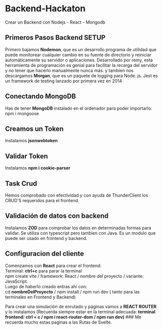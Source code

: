 # Backend-Hackaton
Crear un Backend con Nodejs - React - Mongodb  
## Primeros Pasos Backend SETUP 
Primero bajamos **Nodemon**, que es un desarrollo programa de utilidad que puede monitorear cualquier cambio en su fuente de directorio y reiniciar automáticamente su servidor o aplicaciones. Desarrollado por remy, esta herramienta de programación es genial para facilitar la recarga del servidor y no tener que hacerlo manualmente nunca más. y tambien nos descargamos **Morgan**, que es un paquete de logging para Node. js. Jest es un framework de testing lanzado por primera vez en 2014  
## Conectando MongoDB  
Has de tener **MongoDB** instalado en el ordenador para poder importarlo:  
npm i mongoose  

## Creamos un Token  
Instalamos **jsonwebtoken**  

## Validar Token  
Instalamos **npm i cookie-parser**  

## Task Crud  
Hemos comprobado con efectividad y con ayuda de ThunderClient los CRUD'S requeridos para el frontend.  

## Validación de datos con backend  
Instalamos **ZOD** para comprobar los datos en determinadas formas para validar. Se utiliza con typescript pero tambien con Java. Es un modulo que puede ser usado en frontend y backend.  

## Configuracion del cliente  
Comenzamos con **React** para crear el frontend:  
Terminal: **ctrl+c** para parar la terminal  
npm create vite / framework: React / nombre del proyecto / variante: JavaScript.  
Luego de haberlo creado entras ahi con:  
cd **nombreDelProyecto** / npm install / npm run dev ( tanto para las terminales en Frontend y Backend)  

Para crear una simulación de enrutado y páginas vamos a **REACT ROUTER** y lo instalamos (Recuerda siempre estar en la terminal adecuada: **terminal frontend: ctrl + c / npm i react-router-dom / npm run dev)**  ### Me recuerda mucho estas paginas a las Rutas de Svelte.
